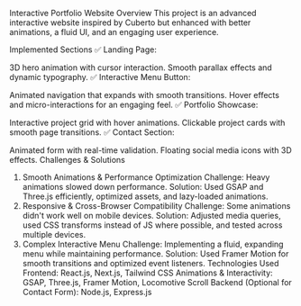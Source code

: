 Interactive Portfolio Website
Overview
This project is an advanced interactive website inspired by Cuberto but enhanced with better animations, a fluid UI, and an engaging user experience.

Implemented Sections
✅ Landing Page:

3D hero animation with cursor interaction.
Smooth parallax effects and dynamic typography.
✅ Interactive Menu Button:

Animated navigation that expands with smooth transitions.
Hover effects and micro-interactions for an engaging feel.
✅ Portfolio Showcase:

Interactive project grid with hover animations.
Clickable project cards with smooth page transitions.
✅ Contact Section:

Animated form with real-time validation.
Floating social media icons with 3D effects.
Challenges & Solutions
1. Smooth Animations & Performance Optimization
Challenge: Heavy animations slowed down performance.
Solution: Used GSAP and Three.js efficiently, optimized assets, and lazy-loaded animations.
2. Responsive & Cross-Browser Compatibility
Challenge: Some animations didn't work well on mobile devices.
Solution: Adjusted media queries, used CSS transforms instead of JS where possible, and tested across multiple devices.
3. Complex Interactive Menu
Challenge: Implementing a fluid, expanding menu while maintaining performance.
Solution: Used Framer Motion for smooth transitions and optimized event listeners.
Technologies Used
Frontend: React.js, Next.js, Tailwind CSS
Animations & Interactivity: GSAP, Three.js, Framer Motion, Locomotive Scroll
Backend (Optional for Contact Form): Node.js, Express.js


